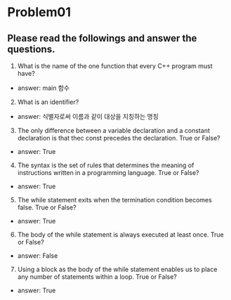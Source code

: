 # Problem01
## Please read the followings and answer the questions.
1. What is the name of the one function that every C++ program must have? 
- answer: main 함수

2. What is an identifier?
- answer: 식별자로써 이름과 같이 대상을 지칭하는 명칭

3. The only difference between a variable declaration and a constant declaration is that thec const precedes the declaration. True or False?
- answer: True

4. The syntax is the set of rules that determines the meaning of instructions written in a programming language. True or False?
- answer: True

5. The while statement exits when the termination condition becomes false. True or False?
- answer: True

6. The body of the while statement is always executed at least once. True or False?
- answer: False

7. Using a block as the body of the while statement enables us to place any number of statements within a loop. True or False?
- answer: True
